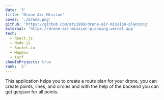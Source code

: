 ```yaml
---
date: '3'
title: 'Drone Air Mission'
cover: './drone.png'
github: 'https://github.com/ats1999/drone-air-mission-planning'
external: 'https://drone-air-mission-planning.vercel.app'
tech:
  - React.js
  - Node.js
  - Socket.io
  - Mapbox
  - turf
showInProjects: true
rank: '2'
---
```


This application helps you to create a route plan for your drone, you can create points, lines, and circles and with the help of the backend you can get geojson for all points.
